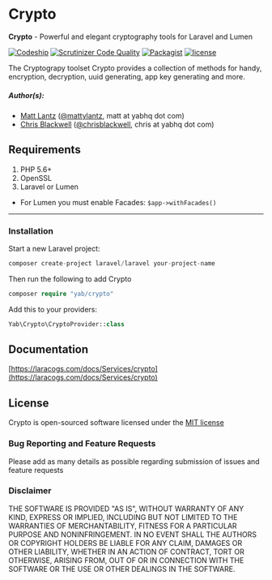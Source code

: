 # Crypto

**Crypto** - Powerful and elegant cryptography tools for Laravel and Lumen

[![Codeship](https://img.shields.io/codeship/6ef9c860-2f4a-0134-3809-5ebc8f268022.svg?maxAge=2592000)](https://packagist.org/packages/yab/crypto)
[![Scrutinizer Code Quality](https://scrutinizer-ci.com/g/YABhq/Crypto/badges/quality-score.png?b=develop)](https://scrutinizer-ci.com/g/YABhq/Crypto/?branch=develop)
[![Packagist](https://img.shields.io/packagist/dt/yab/crypto.svg?maxAge=2592000)](https://packagist.org/packages/yab/crypto)
[![license](https://img.shields.io/github/license/mashape/apistatus.svg?maxAge=2592000)](https://packagist.org/packages/yab/crypto)

The Cryptograpy toolset Crypto provides a collection of methods for handy, encryption, decryption, uuid generating, app key generating and more.

##### Author(s):
* [Matt Lantz](https://github.com/mlantz) ([@mattylantz](http://twitter.com/mattylantz), matt at yabhq dot com)
* [Chris Blackwell](https://github.com/chrisblackwell) ([@chrisblackwell](https://twitter.com/chrisblackwell), chris at yabhq dot com)

## Requirements

1. PHP 5.6+
2. OpenSSL
3. Laravel or Lumen

* For Lumen you must enable Facades: `$app->withFacades()`

----

### Installation

Start a new Laravel project:
```php
composer create-project laravel/laravel your-project-name
```

Then run the following to add Crypto
```php
composer require "yab/crypto"
```

Add this to your providers:
```php
Yab\Crypto\CryptoProvider::class
```

## Documentation

[https://laracogs.com/docs/Services/crypto](https://laracogs.com/docs/Services/crypto)

## License
Crypto is open-sourced software licensed under the [MIT license](http://opensource.org/licenses/MIT)

### Bug Reporting and Feature Requests
Please add as many details as possible regarding submission of issues and feature requests

### Disclaimer
THE SOFTWARE IS PROVIDED "AS IS", WITHOUT WARRANTY OF ANY KIND, EXPRESS OR IMPLIED, INCLUDING BUT NOT LIMITED TO THE WARRANTIES OF MERCHANTABILITY, FITNESS FOR A PARTICULAR PURPOSE AND NONINFRINGEMENT. IN NO EVENT SHALL THE AUTHORS OR COPYRIGHT HOLDERS BE LIABLE FOR ANY CLAIM, DAMAGES OR OTHER LIABILITY, WHETHER IN AN ACTION OF CONTRACT, TORT OR OTHERWISE, ARISING FROM, OUT OF OR IN CONNECTION WITH THE SOFTWARE OR THE USE OR OTHER DEALINGS IN THE SOFTWARE.

